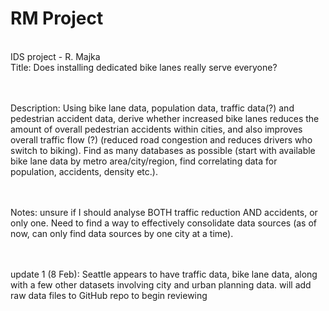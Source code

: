 # RM Project
<br> IDS project - R. Majka
<br> Title: Does installing dedicated bike lanes really serve everyone?

<br><br> Description: Using bike lane data, population data, traffic data(?) and pedestrian accident data, derive whether increased bike lanes reduces the amount of overall pedestrian accidents within cities, and also improves overall traffic flow (?) (reduced road congestion and reduces drivers who switch to biking). Find as many databases as possible (start with available bike lane data by metro area/city/region, find correlating data for population, accidents, density etc.).

<br><br>Notes: unsure if I should analyse BOTH traffic reduction AND accidents, or only one. Need to find a way to effectively consolidate data sources (as of now, can only find data sources by one city at a time).

<br><br>update 1 (8 Feb): Seattle appears to have traffic data, bike lane data, along with a few other datasets involving city and urban planning data. will add raw data files to GitHub repo to begin reviewing
